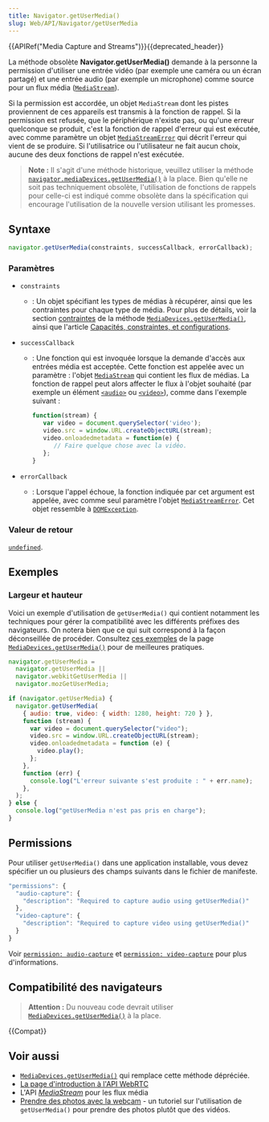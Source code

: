 ```yaml
---
title: Navigator.getUserMedia()
slug: Web/API/Navigator/getUserMedia
---
```


{{APIRef("Media Capture and Streams")}}{{deprecated_header}}

La méthode obsolète **Navigator.getUserMedia()** demande à la personne la permission d'utiliser une entrée vidéo (par exemple une caméra ou un écran partagé) et une entrée audio (par exemple un microphone) comme source pour un flux média ([`MediaStream`](/fr/docs/Web/API/MediaStream)).

Si la permission est accordée, un objet `MediaStream` dont les pistes proviennent de ces appareils est transmis à la fonction de rappel. Si la permission est refusée, que le périphérique n'existe pas, ou qu'une erreur quelconque se produit, c'est la fonction de rappel d'erreur qui est exécutée, avec comme paramètre un objet [`MediaStreamError`](/fr/docs/Web/API/MediaStreamError) qui décrit l'erreur qui vient de se produire. Si l'utilisatrice ou l'utilisateur ne fait aucun choix, aucune des deux fonctions de rappel n'est exécutée.

> **Note :** Il s'agit d'une méthode historique, veuillez utiliser la méthode [`navigator.mediaDevices.getUserMedia()`](/fr/docs/Web/API/MediaDevices/getUserMedia) à la place. Bien qu'elle ne soit pas techniquement obsolète, l'utilisation de fonctions de rappels pour celle-ci est indiqué comme obsolète dans la spécification qui encourage l'utilisation de la nouvelle version utilisant les promesses.

## Syntaxe

```js
navigator.getUserMedia(constraints, successCallback, errorCallback);
```

### Paramètres

- `constraints`
  - : Un objet spécifiant les types de médias à récupérer, ainsi que les contraintes pour chaque type de média. Pour plus de détails, voir la section [contraintes](/fr/docs/Web/API/MediaDevices/getUserMedia#paramètres) de la méthode [`MediaDevices.getUserMedia()`](/fr/docs/Web/API/MediaDevices/getUserMedia), ainsi que l'article [Capacités, constraintes, et configurations](/fr/docs/Web/API/Media_Streams_API/Constraints).
- `successCallback`

  - : Une fonction qui est invoquée lorsque la demande d'accès aux entrées média est acceptée. Cette fonction est appelée avec un paramètre&nbsp;: l'objet [`MediaStream`](/fr/docs/Web/API/MediaStream) qui contient les flux de médias. La fonction de rappel peut alors affecter le flux à l'objet souhaité (par exemple un élément [`<audio>`](/fr/docs/Web/HTML/Element/audio) ou [`<video>`](/fr/docs/Web/HTML/Element/video)), comme dans l'exemple suivant&nbsp;:

    ```js
    function(stream) {
       var video = document.querySelector('video');
       video.src = window.URL.createObjectURL(stream);
       video.onloadedmetadata = function(e) {
          // Faire quelque chose avec la vidéo.
       };
    }
    ```

- `errorCallback`
  - : Lorsque l'appel échoue, la fonction indiquée par cet argument est appelée, avec comme seul paramètre l'objet [`MediaStreamError`](/fr/docs/Web/API/MediaStreamError). Cet objet ressemble à [`DOMException`](/fr/docs/Web/API/DOMException).

### Valeur de retour

[`undefined`](/fr/docs/Web/JavaScript/Reference/Global_Objects/undefined).

## Exemples

### Largeur et hauteur

Voici un exemple d'utilisation de `getUserMedia()` qui contient notamment les techniques pour gérer la compatibilité avec les différents préfixes des navigateurs. On notera bien que ce qui suit correspond à la façon déconseillée de procéder. Consultez [ces exemples](/fr/docs/Web/API/MediaDevices/getUserMedia#taux_dimages) de la page [`MediaDevices.getUserMedia()`](/fr/docs/Web/API/MediaDevices/getUserMedia) pour de meilleures pratiques.

```js
navigator.getUserMedia =
  navigator.getUserMedia ||
  navigator.webkitGetUserMedia ||
  navigator.mozGetUserMedia;

if (navigator.getUserMedia) {
  navigator.getUserMedia(
    { audio: true, video: { width: 1280, height: 720 } },
    function (stream) {
      var video = document.querySelector("video");
      video.src = window.URL.createObjectURL(stream);
      video.onloadedmetadata = function (e) {
        video.play();
      };
    },
    function (err) {
      console.log("L'erreur suivante s'est produite : " + err.name);
    },
  );
} else {
  console.log("getUserMedia n'est pas pris en charge");
}
```

## Permissions

Pour utiliser `getUserMedia()` dans une application installable, vous devez spécifier un ou plusieurs des champs suivants dans le fichier de manifeste.

```js
"permissions": {
  "audio-capture": {
    "description": "Required to capture audio using getUserMedia()"
  },
  "video-capture": {
    "description": "Required to capture video using getUserMedia()"
  }
}
```

Voir [`permission: audio-capture`](/fr/docs/Web/Apps/Developing/App_permissions#audio-capture) et [`permission: video-capture`](/fr/docs/Web/Apps/Developing/App_permissions#video-capture) pour plus d'informations.

## Compatibilité des navigateurs

> **Attention :** Du nouveau code devrait utiliser [`MediaDevices.getUserMedia()`](/fr/docs/Web/API/MediaDevices/getUserMedia) à la place.

{{Compat}}

## Voir aussi

- [`MediaDevices.getUserMedia()`](/fr/docs/Web/API/MediaDevices/getUserMedia) qui remplace cette méthode dépréciée.
- [La page d'introduction à l'API WebRTC](/fr/docs/Web/API/WebRTC_API)
- L'API [<i lang="en">MediaStream</i>](/fr/docs/Web/API/Media_Streams_API) pour les flux média
- [Prendre des photos avec la webcam](/fr/docs/Web/API/WebRTC_API/Taking_still_photos) - un tutoriel sur l'utilisation de `getUserMedia()` pour prendre des photos plutôt que des vidéos.
